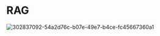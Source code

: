 # RAG

![302837092-54a2d76c-b07e-49e7-b4ce-fc45667360a1](https://github.com/user-attachments/assets/645ceaa4-0995-47a4-938a-a148a5e89e2f)
